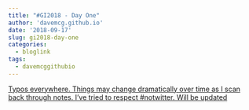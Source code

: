 ```yaml
---
title: "#GI2018 - Day One"
author: 'davemcg.github.io'
date: '2018-09-17'
slug: gi2018-day-one
categories:
  - bloglink
tags:
  - davemcggithubio
---
```


[Typos everywhere. Things may change dramatically over time as I scan back through notes. I’ve tried to respect #notwitter. Will be updated<i class="fas fa-external-link-alt"></i>](http://davemcg.github.io/./post/gi2018-day-one/)

